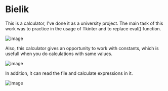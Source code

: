 # Bielik
This is a calculator, I've done it as a university project. The main task of this work was to practice in the usage of Tkinter and to replace eval() function. 

![image](https://user-images.githubusercontent.com/84377046/118623467-f1a2f000-b7d0-11eb-83a5-fb596075f8f1.png)

Also, this calculator gives an opportunity to work with constants, which is usefull when you do calculations with same values.

![image](https://user-images.githubusercontent.com/84377046/118623684-29119c80-b7d1-11eb-88f0-ad20e19862f3.png)


In addition, it can read the file and calculate expressions in it.

![image](https://user-images.githubusercontent.com/84377046/118623843-4d6d7900-b7d1-11eb-9bb5-5b2bd27651cf.png)

